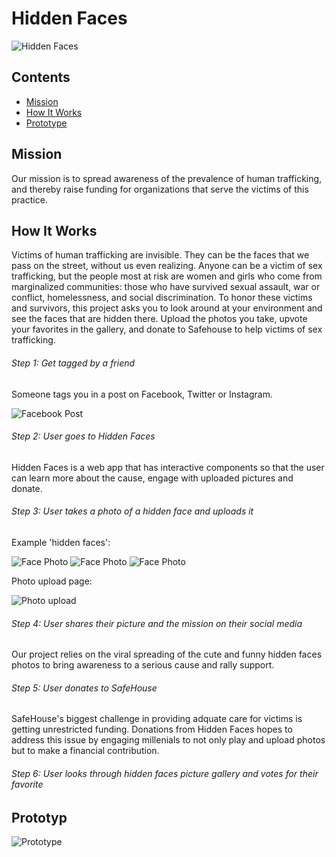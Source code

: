 # Hidden Faces

![Hidden Faces](https://github.com/leahyukelson/h4h-project/blob/master/static/logo-hidden-faces.jpg)


## Contents
* [Mission](#mission)
* [How It Works](#how)
* [Prototype](#proto)

## <a name="Mission"></a>Mission
Our mission is to spread awareness of the prevalence of human trafficking, and thereby raise funding for organizations that serve the victims of this practice.

## <a name="how"></a>How It Works

Victims of human trafficking are invisible. They can be the faces that we pass on the street, without us even realizing. Anyone can be a victim of sex trafficking, but the people most at risk are women and girls who come from marginalized communities: those who have survived sexual assault, war or conflict, homelessness, and social discrimination. To honor these victims and survivors, this project asks you to look around at your environment and see the faces that are hidden there. Upload the photos you take, upvote your favorites in the gallery, and donate to Safehouse to help victims of sex trafficking. 

###### Step 1: Get tagged by a friend

Someone tags you in a post on Facebook, Twitter or Instagram. 

![Facebook Post](https://github.com/leahyukelson/h4h-project/blob/master/static/FB_post.JPG)

###### Step 2: User goes to Hidden Faces 

Hidden Faces is a web app that has interactive components so that the user can learn more about the cause, engage with uploaded pictures and donate.

###### Step 3: User takes a photo of a hidden face and uploads it

Example 'hidden faces':

![Face Photo](https://github.com/leahyukelson/h4h-project/blob/master/static/f6.jpg)
![Face Photo](https://github.com/leahyukelson/h4h-project/blob/master/static/f13.jpg)
![Face Photo](https://github.com/leahyukelson/h4h-project/blob/master/static/f21.jpg)

Photo upload page:

![Photo upload](https://github.com/leahyukelson/h4h-project/blob/master/static/photo_add.JPG)

###### Step 4: User shares their picture and the mission on their social media

Our project relies on the viral spreading of the cute and funny hidden faces photos to bring awareness to a serious cause and rally support.

###### Step 5: User donates to SafeHouse

SafeHouse's biggest challenge in providing adquate care for victims is getting unrestricted funding. Donations from Hidden Faces hopes to address this issue by engaging millenials to not only play and upload photos but to make a financial contribution.

###### Step 6: User looks through hidden faces picture gallery and votes for their favorite


## <a name="proto"></a>Prototyp

![Prototype](https://github.com/leahyukelson/h4h-project/blob/master/static/homepage_ss.JPG)

